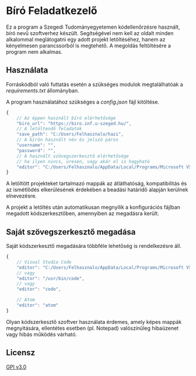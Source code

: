 # Bíró Feladatkezelő

Ez a program a Szegedi Tudományegyetemen kódellenőrzésre használt, bíró nevű szoftverhez készült. Segítségével nem kell az oldalt minden alkalommal meglátogatni egy adott projekt letöltéséhez, hanem az kényelmesen parancssorból is megtehető. A megoldás feltöltésére a program nem alkalmas.

## Használata
Forráskódból való futtatás esetén a szükséges modulok megtalálhatóak a *requirements.txt* állományban.

A program használatához szükséges a *config.json* fájl kitöltése.
```js
{
    // Az éppen használt bíró elérhetősége
    "biro_url": "https://biro.inf.u-szeged.hu/",
    // A letöltendő feladatok
    "save_path": "C:/Users/Felhasznalo/hazi",
    // A bírón használt név és jelszó páros
    "username": "",
    "password": "",
    // A használt szövegszerkesztő elérhetősége
    // ha ilyen nincs, üresen, vagy akár el is hagyható
    "editor": "C:/Users/Felhasznalo/AppData/Local/Programs/Microsoft VS Code/bin/code.cmd"
}
```
A letöltött projekteket tartalmazó mappák az átláthatóság, kompatibilitás és az ismétlődés elkerülésének érdekében a beadási határidő alapján kerülnek elnevezésre.

A projekt a letöltés után automatikusan megnyílik a konfigurációs fájlban megadott kódszerkesztőben, amennyiben az megadásra került.

## Saját szövegszerkesztő megadása
Saját kódszerkesztő megadására többféle lehetőség is rendelkezésre áll.
```js
{
    // Visual Studio Code
    "editor": "C:/Users/Felhasznalo/AppData/Local/Programs/Microsoft VS Code/bin/code.cmd",
    // vagy
    "editor": "/usr/bin/code",
    // vagy
    "editor": "code",

    // Atom
    "editor": "atom"
}
```
Olyan kódszerkesztő szoftver használata érdemes, amely képes mappák megnyitására, ellentétes esetben (pl. Notepad) valószínűleg hibaüzenet vagy hibás működés várható.

## Licensz
[GPl v3.0](https://choosealicense.com/licenses/gpl-3.0/)